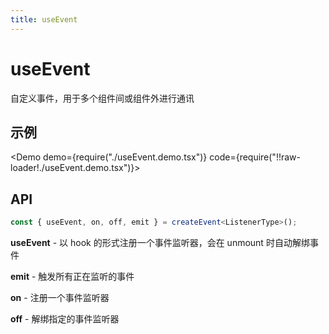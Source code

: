 ```yaml
---
title: useEvent
---
```


# useEvent

自定义事件，用于多个组件间或组件外进行通讯

## 示例

<Demo demo={require("./useEvent.demo.tsx")} code={require("!!raw-loader!./useEvent.demo.tsx")}></Demo>

## API

```ts
const { useEvent, on, off, emit } = createEvent<ListenerType>();
```

**useEvent** - 以 hook 的形式注册一个事件监听器，会在 unmount 时自动解绑事件

**emit** - 触发所有正在监听的事件

**on** - 注册一个事件监听器

**off** - 解绑指定的事件监听器
